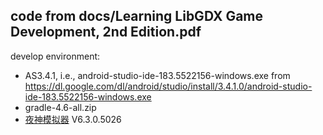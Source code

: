 
code from docs/Learning LibGDX Game Development, 2nd Edition.pdf
---

develop environment:
- AS3.4.1, i.e., android-studio-ide-183.5522156-windows.exe from https://dl.google.com/dl/android/studio/install/3.4.1.0/android-studio-ide-183.5522156-windows.exe 
- gradle-4.6-all.zip
- [夜神模拟器](https://www.yeshen.com/blog/version/) V6.3.0.5026



